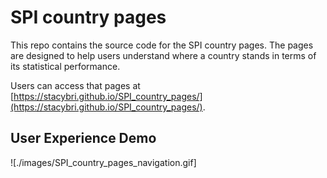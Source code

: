 # SPI country pages

This repo contains the source code for the SPI country pages. The pages are designed to help users understand where a country stands in terms of its statistical performance.

Users can access that pages at [https://stacybri.github.io/SPI_country_pages/](https://stacybri.github.io/SPI_country_pages/).

## User Experience Demo

![./images/SPI_country_pages_navigation.gif]